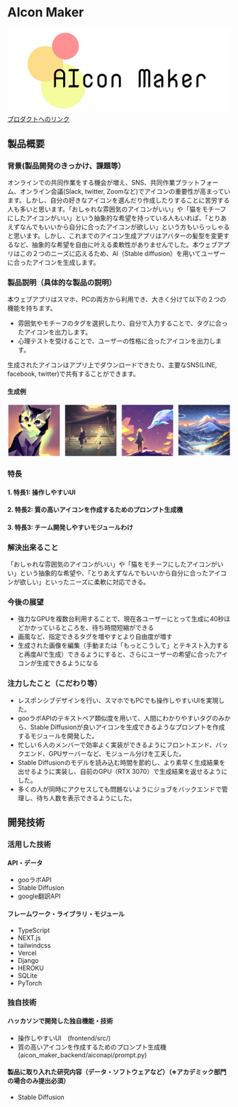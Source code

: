 # AIcon Maker

[![IMAGE ALT TEXT HERE](cover_photo.png)](https://www.youtube.com/watch?v=A0VUN_eU3yg)
[プロダクトへのリンク](https://aicon-maker.vercel.app/)
## 製品概要
### 背景(製品開発のきっかけ、課題等）
オンラインでの共同作業をする機会が増え、SNS、共同作業プラットフォーム、オンライン会議(Slack, twitter, Zoomなど)でアイコンの重要性が高まっています。しかし、自分の好きなアイコンを選んだり作成したりすることに苦労する人も多いと思います。「おしゃれな雰囲気のアイコンがいい」や「猫をモチーフにしたアイコンがいい」という抽象的な希望を持っている人もいれば、「とりあえずなんでもいいから自分に合ったアイコンが欲しい」という方もいらっしゃると思います。しかし、これまでのアイコン生成アプリはアバターの髪型を変更するなど、抽象的な希望を自由に叶える柔軟性がありませんでした。本ウェブアプリはこの２つのニーズに応えるため、AI（Stable diffusion）を用いてユーザーに合ったアイコンを生成します。
### 製品説明（具体的な製品の説明）
本ウェブアプリはスマホ、PCの両方から利用でき、大きく分けて以下の２つの機能を持ちます。
* 雰囲気やモチーフのタグを選択したり、自分で入力することで、タグに合ったアイコンを出力します。
* 心理テストを受けることで、ユーザーの性格に合ったアイコンを出力します。

生成されたアイコンはアプリ上でダウンロードできたり、主要なSNS(LINE, facebook, twitter)で共有することができます。

#### 生成例
![IMAGE ALT TEXT HERE](examples.png)



### 特長
#### 1. 特長1: 操作しやすいUI
#### 2. 特長2: 質の高いアイコンを作成するためのプロンプト生成機
#### 3. 特長3: チーム開発しやすいモジュールわけ

### 解決出来ること
「おしゃれな雰囲気のアイコンがいい」や「猫をモチーフにしたアイコンがいい」という抽象的な希望や、「とりあえずなんでもいいから自分に合ったアイコンが欲しい」といったニーズに柔軟に対応できる。

### 今後の展望
* 強力なGPUを複数台利用することで、現在各ユーザーにとって生成に40秒ほどかかっているところを、待ち時間短縮ができる
* 画風など、指定できるタグを増やすとより自由度が増す
* 生成された画像を編集（手動または「もっとこうして」とテキスト入力すると再度AIで生成）できるようにすると、さらにユーザーの希望に合ったアイコンが生成できるようになる

### 注力したこと（こだわり等）
* レスポンシブデザインを行い、スマホでもPCでも操作しやすいUIを実現した。
* gooラボAPIのテキストペア類似度を用いて、人間にわかりやすいタグのみから、Stable Diffusionが良いアイコンを生成できるようなプロンプトを作成するモジュールを開発した。
* 忙しい６人のメンバーで効率よく実装ができるようにフロントエンド、バックエンド、GPUサーバーなど、モジュール分けを工夫した。
* Stable Diffusionのモデルを読み込む時間を節約し、より素早く生成結果を出せるように実装し、自前のGPU（RTX 3070）で生成結果を返せるようにした。
* 多くの人が同時にアクセスしても問題ないようにジョブをバックエンドで管理し、待ち人数を表示できるようにした。

## 開発技術
### 活用した技術
#### API・データ
* gooラボAPI
* Stable Diffusion
* google翻訳API

#### フレームワーク・ライブラリ・モジュール
* TypeScript
* NEXT.js
* tailwindcss
* Vercel
* Django
* HEROKU
* SQLite
* PyTorch

### 独自技術
#### ハッカソンで開発した独自機能・技術
* 操作しやすいUI　(frontend/src/)
* 質の高いアイコンを作成するためのプロンプト生成機 (aicon_maker_backend/aiconapi/prompt.py)

#### 製品に取り入れた研究内容（データ・ソフトウェアなど）（※アカデミック部門の場合のみ提出必須）
* Stable Diffusion
